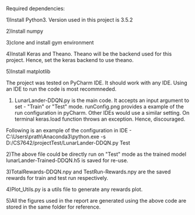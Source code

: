 Required dependencies:

1)Install Python3. Version used in this project is 3.5.2

2)Install numpy

3)clone and install gym environment

4)Install Keras and Theano. Theano will be the backend used for this project. Hence, set the keras backend to use theano.

5)Install matplotlib

The project was tested on PyCharm IDE. It should work with any IDE. Using an IDE to run the code is most recommneded.

1) LunarLander-DDQN.py is the main code. It accepts an input argument to set - "Train" or "Test" mode. 
runConfig.png provides a example of the run configuration in pyCharm. Other IDEs would use a similar setting. 
On terminal keras.load function throws an exception. Hence, discouraged. 

Following is an example of the configuration in IDE - C:\Users\prath\Anaconda3\python.exe -s D:/CS7642/projectTest/LunarLander-DDQN.py Test

2)The above file could be directly run on "Test" mode as the trained model lunarLander-Trained-DDQN.h5 is saved for re-use.

3)TotalRewards-DDQN.npy and TestRun-Rewards.npy are the saved rewards for train and test run respectively.

4)Plot_Utils.py is a utils file to generate any rewards plot. 

5)All the figures used in the report are generated using the above code are stored in the same folder for reference.
